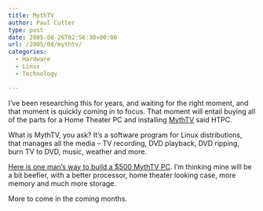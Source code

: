 ```yaml
---
title: MythTV
author: Paul Cutler
type: post
date: 2005-08-26T02:56:30+00:00
url: /2005/08/mythtv/
categories:
  - Hardware
  - Linux
  - Technology

---
```

I&#8217;ve been researching this for years, and waiting for the right moment, and that moment is quickly coming in to focus. That moment will entail buying all of the parts for a Home Theater PC and installing [MythTV][1] said HTPC.

What is MythTV, you ask? It&#8217;s a software program for Linux distributions, that manages all the media &#8211; TV recording, DVD playback, DVD ripping, burn TV to DVD, music, weather and more.

[Here is one man&#8217;s way to build a $500 MythTV PC][2]. I&#8217;m thinking mine will be a bit beefier, with a better processor, home theater looking case, more memory and much more storage.

More to come in the coming months.

 [1]: http://www.mythtv.org
 [2]: http://www.ubershirt.com/mythbox.html
